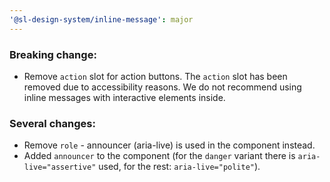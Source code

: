 ```yaml
---
'@sl-design-system/inline-message': major
---
```


### Breaking change:
- Remove `action` slot for action buttons. The `action` slot has been removed due to accessibility reasons. We do not recommend using inline messages with interactive elements inside.

### Several changes:
- Remove `role` - announcer (aria-live) is used in the component instead.
- Added `announcer` to the component (for the `danger` variant there is `aria-live="assertive"` used, for the rest: `aria-live="polite"`).
